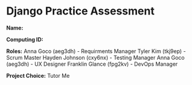 # Django Practice Assessment

__Name:__

__Computing ID:__

**Roles:**
Anna Goco (aeg3dh) - Requirments Manager
Tyler Kim (tkj9ep) - Scrum Master 
Hayden Johnson (cxy6nx) - Testing Manager
Anna Goco (aeg3dh) - UX Designer
Franklin Glance (fpg2kv) - DevOps Manager


**Project Choice:** Tutor Me
